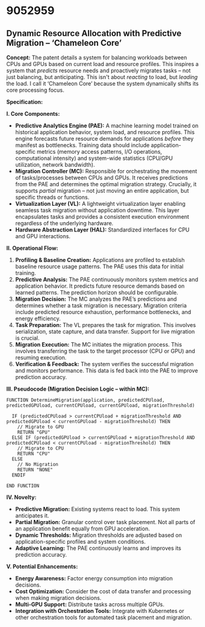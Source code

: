# 9052959

## Dynamic Resource Allocation with Predictive Migration – ‘Chameleon Core’

**Concept:** The patent details a system for balancing workloads between CPUs and GPUs based on current load and resource profiles. This inspires a system that *predicts* resource needs and proactively migrates tasks – not just balancing, but anticipating. This isn't about *reacting* to load, but *leading* the load. I call it ‘Chameleon Core’ because the system dynamically shifts its core processing focus.

**Specification:**

**I. Core Components:**

*   **Predictive Analytics Engine (PAE):**  A machine learning model trained on historical application behavior, system load, and resource profiles.  This engine forecasts future resource demands for applications *before* they manifest as bottlenecks. Training data should include application-specific metrics (memory access patterns, I/O operations, computational intensity) and system-wide statistics (CPU/GPU utilization, network bandwidth).
*   **Migration Controller (MC):**  Responsible for orchestrating the movement of tasks/processes between CPUs and GPUs. It receives predictions from the PAE and determines the optimal migration strategy.  Crucially, it supports *partial* migration – not just moving an entire application, but specific threads or functions.
*   **Virtualization Layer (VL):**  A lightweight virtualization layer enabling seamless task migration without application downtime. This layer encapsulates tasks and provides a consistent execution environment regardless of the underlying hardware.
*   **Hardware Abstraction Layer (HAL):** Standardized interfaces for CPU and GPU interactions.

**II. Operational Flow:**

1.  **Profiling & Baseline Creation:**  Applications are profiled to establish baseline resource usage patterns.  The PAE uses this data for initial training.
2.  **Predictive Analysis:** The PAE continuously monitors system metrics and application behavior. It predicts future resource demands based on learned patterns. The prediction horizon should be configurable.
3.  **Migration Decision:** The MC analyzes the PAE’s predictions and determines whether a task migration is necessary.  Migration criteria include predicted resource exhaustion, performance bottlenecks, and energy efficiency.
4.  **Task Preparation:** The VL prepares the task for migration. This involves serialization, state capture, and data transfer. Support for live migration is crucial.
5.  **Migration Execution:** The MC initiates the migration process. This involves transferring the task to the target processor (CPU or GPU) and resuming execution.
6.  **Verification & Feedback:** The system verifies the successful migration and monitors performance. This data is fed back into the PAE to improve prediction accuracy.

**III. Pseudocode (Migration Decision Logic – within MC):**

```
FUNCTION DetermineMigration(application, predictedCPUload, predictedGPUload, currentCPUload, currentGPUload, migrationThreshold)

  IF (predictedCPUload > currentCPUload + migrationThreshold AND predictedGPUload < currentGPUload - migrationThreshold) THEN
    // Migrate to GPU
    RETURN "GPU"
  ELSE IF (predictedGPUload > currentGPUload + migrationThreshold AND predictedCPUload < currentCPUload - migrationThreshold) THEN
    // Migrate to CPU
    RETURN "CPU"
  ELSE
    // No Migration
    RETURN "NONE"
  ENDIF

END FUNCTION
```

**IV. Novelty:**

*   **Predictive Migration:** Existing systems react to load. This system anticipates it.
*   **Partial Migration:** Granular control over task placement. Not all parts of an application benefit equally from GPU acceleration.
*   **Dynamic Thresholds:** Migration thresholds are adjusted based on application-specific profiles and system conditions.
*   **Adaptive Learning:** The PAE continuously learns and improves its prediction accuracy.

**V. Potential Enhancements:**

*   **Energy Awareness:** Factor energy consumption into migration decisions.
*   **Cost Optimization:** Consider the cost of data transfer and processing when making migration decisions.
*   **Multi-GPU Support:** Distribute tasks across multiple GPUs.
*   **Integration with Orchestration Tools:** Integrate with Kubernetes or other orchestration tools for automated task placement and migration.